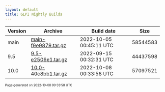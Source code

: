 ```yaml
---
layout: default
title: GLPI Nightly Builds
---
```


Version|Archive|Build date|Size
---|---|---|---
main|[main-f9e9879.tar.gz](main-f9e9879.tar.gz)|2022-10-05 00:45:11 UTC|58544583
9.5|[9.5-e2506e1.tar.gz](9.5-e2506e1.tar.gz)|2022-09-15 00:32:31 UTC|44437598
10.0|[10.0-40c8bb1.tar.gz](10.0-40c8bb1.tar.gz)|2022-10-08 00:33:58 UTC|57097521

<font size="1">Page generated on 2022-10-08 00:33:58 UTC</font>
